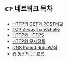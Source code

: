 ## 👉 네트워크 목차

- [HTTP의 GET과 POST비교]()
- [TCP 3-way-handshake](https://github.com/corrvax/ComputerScienceStudy/blob/main/network/TCP%203-way%20Handshake.md)
- [HTTP와 HTTPS]()
- [HTTP의 문제점들]()
- [DNS Round Robin방식]()
- [웹 통신의 큰 흐름](https://github.com/corrvax/ComputerScienceStudy/blob/main/network/%EC%9B%B9%20%ED%86%B5%EC%8B%A0%EC%9D%98%20%ED%81%B0%20%ED%9D%90%EB%A6%84.md)
